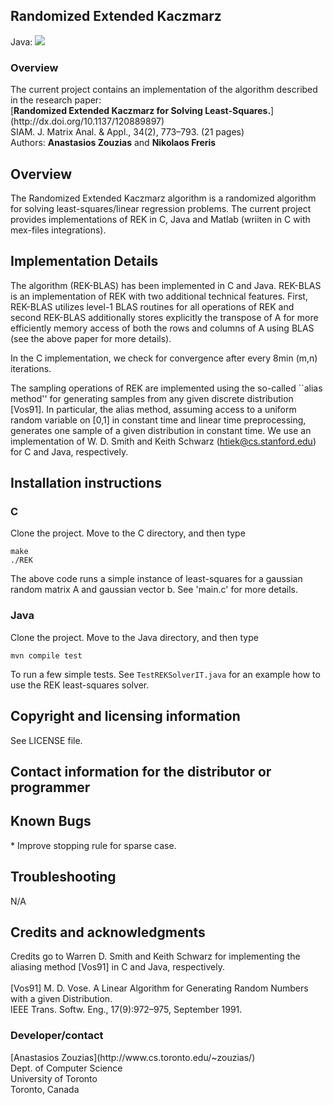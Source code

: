 <h2> Randomized Extended Kaczmarz</h2>
Java: <img src="https://travis-ci.org/zouzias/REK.svg?branch=master"/>
<h3> Overview </h3>
The current project contains an implementation of the algorithm described in the research paper:
<br>
[<b>Randomized Extended Kaczmarz for Solving Least-Squares.</b>](http://dx.doi.org/10.1137/120889897)
<br>
SIAM. J. Matrix Anal. & Appl., 34(2), 773–793. (21 pages) 
<br>
Authors: <b>Anastasios Zouzias</b> and <b>Nikolaos Freris</b> 
<br>
<h2>
Overview
</h2>
The Randomized Extended Kaczmarz algorithm is a randomized algorithm for solving least-squares/linear regression problems. The current project provides implementations of REK in C, Java and Matlab (wriiten in C with mex-files integrations).

<h2>
Implementation Details
</h2>
The algorithm (REK-BLAS) has been implemented in C and Java. REK-BLAS is an implementation of REK with two additional technical features. First, REK-BLAS utilizes level-1 BLAS routines for 
all operations of REK and second REK-BLAS additionally stores explicitly the transpose of A for more efficiently 
memory access of both the rows and columns of A using BLAS (see the above paper for more details). 

In the C implementation, we check for convergence after every 8min (m,n) iterations. 

The sampling operations of REK are implemented using the so-called ``alias method'' for generating samples 
from any given discrete distribution [Vos91]. In particular, the alias method, assuming access 
to a uniform random variable on [0,1] in constant time and linear time preprocessing, generates one sample
of a given distribution in constant time. We use an implementation of W. D. Smith and Keith Schwarz (htiek@cs.stanford.edu) for C and Java, respectively.

<h2>
Installation instructions
</h2>

<h3>
C
</h3>

Clone the project. Move to the C directory, and then type

<code>make</code>
<br>
<code>./REK</code>

The above code runs a simple instance of least-squares for a gaussian random matrix A and gaussian vector b. See 'main.c' for more details.


<h3>
Java
</h3>

Clone the project. Move to the Java directory, and then type

<code>mvn compile test</code>

To run a few simple tests. See `TestREKSolverIT.java` for an example how to use the REK least-squares solver.



<h2>
Copyright and licensing information
</h2>

See LICENSE file.

<h2>
Contact information for the distributor or programmer
</h2>

<h2>
Known Bugs
</h2>
* Improve stopping rule for sparse case.

<h2>
Troubleshooting
</h2>

N/A

<h2>
Credits and acknowledgments
</h2>

Credits go to Warren D. Smith and Keith Schwarz for implementing the aliasing method [Vos91] in C and Java, respectively.
<br><br>
[Vos91] M. D. Vose. A Linear Algorithm for Generating Random Numbers with a given Distribution. 
<br>
IEEE Trans. Softw. Eng., 17(9):972–975, September 1991.


<h3> Developer/contact </h3>
[Anastasios Zouzias](http://www.cs.toronto.edu/~zouzias/)
<br>
Dept. of Computer Science
<br>
University of Toronto
<br>
Toronto, Canada
